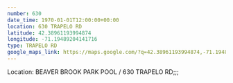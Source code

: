 ```yaml
---
number: 630
date_time: 1970-01-01T12:00:00+00:00
location: 630 TRAPELO RD
latitude: 42.38961193994874
longitude: -71.19489204141716
type: TRAPELO RD
google_maps_link: https://maps.google.com/?q=42.38961193994874,-71.19489204141716
---
```


Location: BEAVER BROOK PARK POOL / 630 TRAPELO RD;;;
